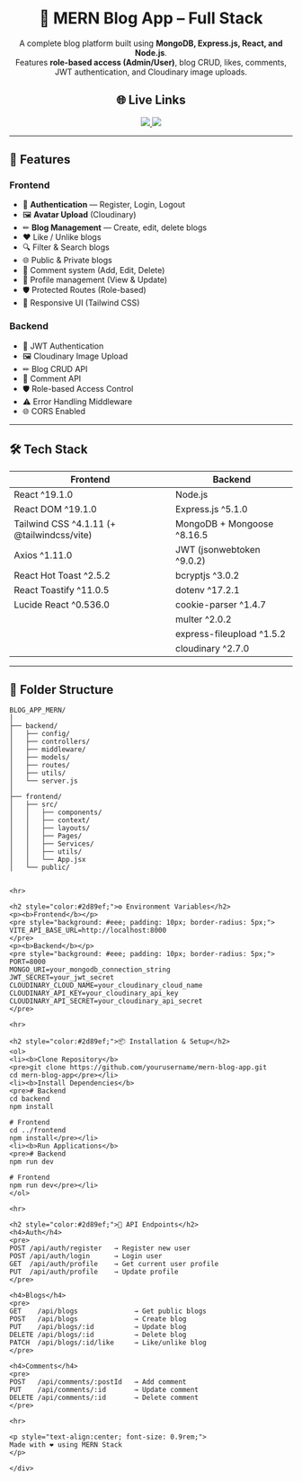<!-- README.md -->

<h1 align="center">📰 MERN Blog App – Full Stack</h1>

<p align="center">
A complete blog platform built using <b>MongoDB, Express.js, React, and Node.js</b>.<br>
Features <b>role-based access (Admin/User)</b>, blog CRUD, likes, comments, JWT authentication, and Cloudinary image uploads.
</p>

<h2 align="center">🌐 Live Links</h2>
<p align="center">
  <a href="https://blog-app-mern-ten.vercel.app/">
    <img src="https://img.shields.io/badge/Frontend-Live%20Demo-0A66C2?style=for-the-badge&logo=react&logoColor=white" />
  </a>
  <a href="https://blog-app-mern-xzu7.onrender.com">
    <img src="https://img.shields.io/badge/Backend-Live%20API-4CAF50?style=for-the-badge&logo=node.js&logoColor=white" />
  </a>
</p>


---

## 🚀 Features

### **Frontend**
- 🔐 **Authentication** — Register, Login, Logout
- 🖼 **Avatar Upload** (Cloudinary)
- ✏ **Blog Management** — Create, edit, delete blogs
- ❤️ Like / Unlike blogs
- 🔍 Filter & Search blogs
- 🌐 Public & Private blogs
- 💬 Comment system (Add, Edit, Delete)
- 👤 Profile management (View & Update)
- 🛡 Protected Routes (Role-based)
- 📱 Responsive UI (Tailwind CSS)

### **Backend**
- 🔐 JWT Authentication
- 🖼 Cloudinary Image Upload
- ✏ Blog CRUD API
- 💬 Comment API
- 🛡 Role-based Access Control
- ⚠ Error Handling Middleware
- 🌐 CORS Enabled

---

## 🛠 Tech Stack

| **Frontend**                               | **Backend**                |
| ------------------------------------------ | -------------------------- |
| React ^19.1.0                              | Node.js                    |
| React DOM ^19.1.0                          | Express.js ^5.1.0          |
| Tailwind CSS ^4.1.11 (+ @tailwindcss/vite) | MongoDB + Mongoose ^8.16.5 |
| Axios ^1.11.0                              | JWT (jsonwebtoken ^9.0.2)  |
| React Hot Toast ^2.5.2                     | bcryptjs ^3.0.2            |
| React Toastify ^11.0.5                     | dotenv ^17.2.1             |
| Lucide React ^0.536.0                      | cookie-parser ^1.4.7       |
|                                            | multer ^2.0.2              |
|                                            | express-fileupload ^1.5.2  |
|                                            | cloudinary ^2.7.0          |

---

## 📂 Folder Structure

```plaintext
BLOG_APP_MERN/
│
├── backend/
│   ├── config/
│   ├── controllers/
│   ├── middleware/
│   ├── models/
│   ├── routes/
│   ├── utils/
│   └── server.js
│
├── frontend/
│   ├── src/
│   │   ├── components/
│   │   ├── context/
│   │   ├── layouts/
│   │   ├── Pages/
│   │   ├── Services/
│   │   ├── utils/
│   │   └── App.jsx
│   └── public/


<hr>

<h2 style="color:#2d89ef;">⚙️ Environment Variables</h2>
<p><b>Frontend</b></p>
<pre style="background: #eee; padding: 10px; border-radius: 5px;">
VITE_API_BASE_URL=http://localhost:8000
</pre>
<p><b>Backend</b></p>
<pre style="background: #eee; padding: 10px; border-radius: 5px;">
PORT=8000
MONGO_URI=your_mongodb_connection_string
JWT_SECRET=your_jwt_secret
CLOUDINARY_CLOUD_NAME=your_cloudinary_cloud_name
CLOUDINARY_API_KEY=your_cloudinary_api_key
CLOUDINARY_API_SECRET=your_cloudinary_api_secret
</pre>

<hr>

<h2 style="color:#2d89ef;">📦 Installation & Setup</h2>
<ol>
<li><b>Clone Repository</b>
<pre>git clone https://github.com/yourusername/mern-blog-app.git
cd mern-blog-app</pre></li>
<li><b>Install Dependencies</b>
<pre># Backend
cd backend
npm install

# Frontend
cd ../frontend
npm install</pre></li>
<li><b>Run Applications</b>
<pre># Backend
npm run dev

# Frontend
npm run dev</pre></li>
</ol>

<hr>

<h2 style="color:#2d89ef;">📡 API Endpoints</h2>
<h4>Auth</h4>
<pre>
POST /api/auth/register   → Register new user
POST /api/auth/login      → Login user
GET  /api/auth/profile    → Get current user profile
PUT  /api/auth/profile    → Update profile
</pre>

<h4>Blogs</h4>
<pre>
GET    /api/blogs              → Get public blogs
POST   /api/blogs              → Create blog
PUT    /api/blogs/:id          → Update blog
DELETE /api/blogs/:id          → Delete blog
PATCH  /api/blogs/:id/like     → Like/unlike blog
</pre>

<h4>Comments</h4>
<pre>
POST   /api/comments/:postId   → Add comment
PUT    /api/comments/:id       → Update comment
DELETE /api/comments/:id       → Delete comment
</pre>

<hr>

<p style="text-align:center; font-size: 0.9rem;">
Made with ❤️ using MERN Stack
</p>

</div>
